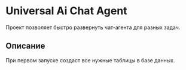 # Universal Ai Chat Agent

Проект позволяет быстро развернуть чат-агента для разных задач.

## Описание

При первом запуске создаст все нужные таблицы в базе данных.

[//]: # (todo )

